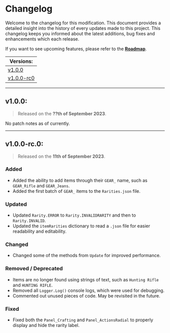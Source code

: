 # Changelog

Welcome to the changelog for this modification. This document provides a detailed insight into the history of every updates made to this project. This changelog keeps you informed about the latest additions, bug fixes and enhancements which each release.

If you want to see upcoming features, please refer to the [**Roadmap**](ROADMAP.md).

| Versions: |
| - |
| [v1.0.0](#v100) |
| [v1.0.0-rc0](#v100-rc.0) |

---

## v1.0.0:

> Released on the **??th of September 2023**.

No patch notes as of currently.

---

## v1.0.0-rc.0:

> Released on the **11th of September 2023**.

### Added
- Added the ability to add items through their `GEAR_` name, such as `GEAR_Rifle` and `GEAR_Jeans`.
- Added the first batch of `GEAR_` items to the `Rarities.json` file.

### Updated
- Updated `Rarity.ERROR` to `Rarity.INVALIDRARITY` and then to `Rarity.INVALID`.
- Updated the `itemRarities` dictionary to read a `.json` file for easier readability and editability.

### Changed
- Changed some of the methods from `Update` for improved performance.

### Removed / Deprecated
- Items are no longer found using strings of text, such as `Hunting Rifle` and `HUNTING RIFLE`.
- Removed all `Logger.Log()` console logs, which were used for debugging.
- Commented out unused pieces of code. May be revisited in the future.

### Fixed
- Fixed both the `Panel_Crafting` and `Panel_ActionsRadial` to properly display and hide the rarity label.
